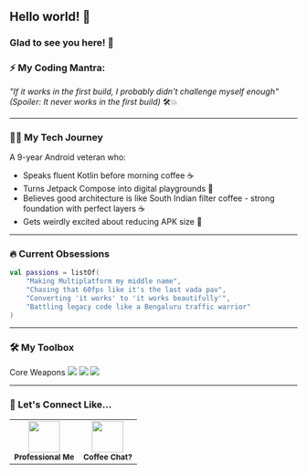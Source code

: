 ## Hello world! 👋

### Glad to see you here! 🤩

### ⚡ My Coding Mantra:
*"If it works in the first build, I probably didn't challenge myself enough"*  
*(Spoiler: It never works in the first build)* 🛠️💥

---

### 🧑🚀 My Tech Journey
A 9-year Android veteran who:
- Speaks fluent Kotlin before morning coffee ☕
- Turns Jetpack Compose into digital playgrounds 🎨
- Believes good architecture is like South Indian filter coffee - strong foundation with perfect layers ☕
- Gets weirdly excited about reducing APK size 🎉

---

### 🔥 Current Obsessions
```kotlin
val passions = listOf(
    "Making Multiplatform my middle name", 
    "Chasing that 60fps like it's the last vada pav",
    "Converting 'it works' to 'it works beautifully'",
    "Battling legacy code like a Bengaluru traffic warrior"
)
```
---

### 🛠️ My Toolbox

Core Weapons
<img src="https://img.shields.io/badge/Kotlin-Multiplatform-%237F52FF?style=flat&logo=kotlin&logoColor=white" /> <img src="https://img.shields.io/badge/Android-Studio-%233DDC84?style=flat&logo=android&logoColor=white" /> <img src="https://img.shields.io/badge/Jetpack_Compose-%234285F4?style=flat&logo=jetpack-compose&logoColor=white" />

---

### 🤝 Let's Connect Like...

<table> <tr> <td align="center"> <a href="https://www.linkedin.com/in/abhishek-s-3a203612a"> <img src="https://img.icons8.com/3d-fluency/94/linkedin.png" width="55"/> </a> <br/> <sub><b>Professional Me</b></sub> </td> <td align="center"> <a href="mailto:abhishek.81519@gmail.com"> <img src="https://img.icons8.com/3d-fluency/94/gmail.png" width="55"/> </a> <br/> <sub><b>Coffee Chat?</b></sub> </td> </tr> </table>
